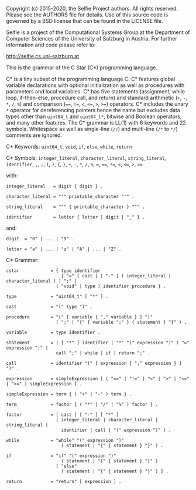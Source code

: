 Copyright (c) 2015-2020, the Selfie Project authors. All rights reserved. Please see the AUTHORS file for details. Use of this source code is governed by a BSD license that can be found in the LICENSE file.

Selfie is a project of the Computational Systems Group at the Department of Computer Sciences of the University of Salzburg in Austria. For further information and code please refer to:

http://selfie.cs.uni-salzburg.at

This is the grammar of the C Star (C\*) programming language.

C\* is a tiny subset of the programming language C. C\* features global variable declarations with optional initialization as well as procedures with parameters and local variables. C\* has five statements (assignment, while loop, if-then-else, procedure call, and return) and standard arithmetic (`+`, `-`, `*`, `/`, `%`) and comparison (`==`, `!=`, `<`, `<=`, `>`, `>=`) operators. C\* includes the unary `*` operator for dereferencing pointers hence the name but excludes data types other than `uint64_t` and `uint64_t*`, bitwise and Boolean operators, and many other features. The C\* grammar is LL(1) with 6 keywords and 22 symbols. Whitespace as well as single-line (`//`) and multi-line (`/*` to `*/`) comments are ignored.

C\* Keywords: `uint64_t`, `void`, `if`, `else`, `while`, `return`

C\* Symbols: `integer_literal`, `character_literal`, `string_literal`, `identifier`, `,`, `;`, `(`, `)`, `{`, `}`, `+`, `-`, `*`, `/`, `%`, `=`, `==`, `!=`, `<`, `<=`, `>`, `>=`

with:

```
integer_literal   = digit { digit } .

character_literal = "'" printable_character "'" .

string_literal    = """ { printable_character } """ .

identifier        = letter { letter | digit | "_" } .
```

and:

```
digit  = "0" | ... | "9" .

letter = "a" | ... | "z" | "A" | ... | "Z" .
```

C\* Grammar:

```
cstar            = { type identifier
                     [ "=" [ cast ] [ "-" ] ( integer_literal | character_literal ) ] ";" |
                   ( "void" | type ) identifier procedure } .

type             = "uint64_t" [ "*" ] .

cast             = "(" type ")" .

procedure        = "(" [ variable { "," variable } ] ")"
                   ( ";" | "{" { variable ";" } { statement } "}" ) .

variable         = type identifier .

statement        = ( [ "*" ] identifier | "*" "(" expression ")" ) "=" expression ";" |
                   call ";" | while | if | return ";" .

call             = identifier "(" [ expression { "," expression } ] ")" .

expression       = simpleExpression [ ( "==" | "!=" | "<" | ">" | "<=" | ">=" ) simpleExpression ] .

simpleExpression = term { ( "+" | "-" ) term } .

term             = factor { ( "*" | "/" | "%" ) factor } .

factor           = [ cast ] [ "-" ] [ "*" ]
                   ( integer_literal | character_literal | string_literal |
                     identifier | call | "(" expression ")" ) .

while            = "while" "(" expression ")"
                     ( statement | "{" { statement } "}" ) .

if               = "if" "(" expression ")"
                     ( statement | "{" { statement } "}" )
                   [ "else"
                     ( statement | "{" { statement } "}" ) ] .

return           = "return" [ expression ] .
```